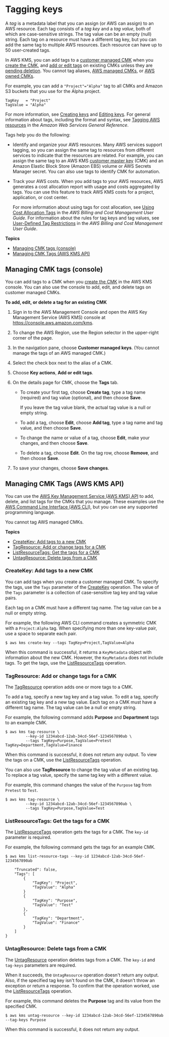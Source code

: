 # Tagging keys<a name="tagging-keys"></a>

A *tag* is a metadata label that you can assign \(or AWS can assign\) to an AWS resource\. Each tag consists of a *tag key* and a *tag value*, both of which are case\-sensitive strings\. The tag value can be an empty \(null\) string\. Each tag on a resource must have a different tag key, but you can add the same tag to multiple AWS resources\. Each resource can have up to 50 user\-created tags\. 

In AWS KMS, you can add tags to a [customer managed CMK](concepts.md#master_keys) when you [create the CMK](create-keys.md), and [add or edit tags](editing-keys.md#edit-tags) on existing CMKs unless they are [pending deletion](key-state.md)\. You cannot tag aliases, [AWS managed CMKs](concepts.md#master_keys), or [AWS owned CMKs](concepts.md#aws-owned-cmk)\.

For example, you can add a `"Project"="Alpha"` tag to all CMKs and Amazon S3 buckets that you use for the Alpha project\.

```
TagKey   = "Project"
TagValue = "Alpha"
```

 For more information, see [Creating keys](create-keys.md) and [Editing keys](editing-keys.md)\. For general information about tags, including the format and syntax, see [Tagging AWS resources](https://docs.aws.amazon.com/general/latest/gr/aws_tagging.html) in the *Amazon Web Services General Reference*\.

Tags help you do the following:
+ Identify and organize your AWS resources\. Many AWS services support tagging, so you can assign the same tag to resources from different services to indicate that the resources are related\. For example, you can assign the same tag to an AWS KMS [customer master key](concepts.md#master_keys) \(CMK\) and an Amazon Elastic Block Store \(Amazon EBS\) volume or AWS Secrets Manager secret\. You can also use tags to identify CMK for automation\.
+ Track your AWS costs\. When you add tags to your AWS resources, AWS generates a cost allocation report with usage and costs aggregated by tags\. You can use this feature to track AWS KMS costs for a project, application, or cost center\.

  For more information about using tags for cost allocation, see [Using Cost Allocation Tags](https://docs.aws.amazon.com/awsaccountbilling/latest/aboutv2/cost-alloc-tags.html) in the *AWS Billing and Cost Management User Guide*\. For information about the rules for tag keys and tag values, see [User\-Defined Tag Restrictions](https://docs.aws.amazon.com/awsaccountbilling/latest/aboutv2/allocation-tag-restrictions.html) in the *AWS Billing and Cost Management User Guide*\.

**Topics**
+ [Managing CMK tags \(console\)](#manage-tags)
+ [Managing CMK Tags \(AWS KMS API\)](#manage-tags-api)

## Managing CMK tags \(console\)<a name="manage-tags"></a>

You can add tags to a CMK when you [create the CMK](create-keys.md) in the AWS KMS console\. You can also use the console to add, edit, and delete tags on customer managed CMKs\. 

**To add, edit, or delete a tag for an existing CMK**

1. Sign in to the AWS Management Console and open the AWS Key Management Service \(AWS KMS\) console at [https://console\.aws\.amazon\.com/kms](https://console.aws.amazon.com/kms)\.

1. To change the AWS Region, use the Region selector in the upper\-right corner of the page\.

1. In the navigation pane, choose **Customer managed keys**\. \(You cannot manage the tags of an AWS managed CMK\.\)

1. Select the check box next to the alias of a CMK\.

1. Choose **Key actions**, **Add or edit tags**\.

1. On the details page for CMK, choose the **Tags** tab\.
   + To create your first tag, choose **Create tag**, type a tag name \(required\) and tag value \(optional\), and then choose **Save**\.

     If you leave the tag value blank, the actual tag value is a null or empty string\.
   + To add a tag, choose **Edit**, choose **Add tag**, type a tag name and tag value, and then choose **Save**\.
   + To change the name or value of a tag, choose **Edit**, make your changes, and then choose **Save**\.
   + To delete a tag, choose **Edit**\. On the tag row, choose **Remove**, and then choose **Save**\.

1. To save your changes, choose **Save changes**\.

## Managing CMK Tags \(AWS KMS API\)<a name="manage-tags-api"></a>

You can use the [AWS Key Management Service \(AWS KMS\) API](https://docs.aws.amazon.com/kms/latest/APIReference/) to add, delete, and list tags for the CMKs that you manage\. These examples use the [AWS Command Line Interface \(AWS CLI\)](https://aws.amazon.com/cli/), but you can use any supported programming language\. 

You cannot tag AWS managed CMKs\.

**Topics**
+ [CreateKey: Add tags to a new CMK](#tagging-keys-create-key)
+ [TagResource: Add or change tags for a CMK](#tagging-keys-tag-resource)
+ [ListResourceTags: Get the tags for a CMK](#tagging-keys-list-resource-tags)
+ [UntagResource: Delete tags from a CMK](#tagging-keys-untag-resource)

### CreateKey: Add tags to a new CMK<a name="tagging-keys-create-key"></a>

You can add tags when you create a customer managed CMK\. To specify the tags, use the `Tags` parameter of the [CreateKey](https://docs.aws.amazon.com/kms/latest/APIReference/API_CreateKey.html) operation\. The value of the `Tags` parameter is a collection of case\-sensitive tag key and tag value pairs\. 

Each tag on a CMK must have a different tag name\. The tag value can be a null or empty string\.

For example, the following AWS CLI command creates a symmetric CMK with a `Project:Alpha` tag\. When specifying more than one key\-value pair, use a space to separate each pair\. 

```
$ aws kms create-key --tags TagKey=Project,TagValue=Alpha
```

When this command is successful, it returns a `KeyMetadata` object with information about the new CMK\. However, the `KeyMetadata` does not include tags\. To get the tags, use the [ListResourceTags](#tagging-keys-list-resource-tags) operation\.

### TagResource: Add or change tags for a CMK<a name="tagging-keys-tag-resource"></a>

The [TagResource](https://docs.aws.amazon.com/kms/latest/APIReference/API_TagResource.html) operation adds one or more tags to a CMK\. 

To add a tag, specify a new tag key and a tag value\. To edit a tag, specify an existing tag key and a new tag value\. Each tag on a CMK must have a different tag name\. The tag value can be a null or empty string\.

For example, the following command adds **Purpose** and **Department** tags to an example CMK\.

```
$ aws kms tag-resource \
         --key-id 1234abcd-12ab-34cd-56ef-1234567890ab \
         --tags TagKey=Purpose,TagValue=Pretest TagKey=Department,TagValue=Finance
```

When this command is successful, it does not return any output\. To view the tags on a CMK, use the [ListResourceTags](https://docs.aws.amazon.com/kms/latest/APIReference/API_ListResourceTags.html) operation\.

You can also use **TagResource** to change the tag value of an existing tag\. To replace a tag value, specify the same tag key with a different value\.

For example, this command changes the value of the `Purpose` tag from `Pretest` to `Test`\.

```
$ aws kms tag-resource \
         --key-id 1234abcd-12ab-34cd-56ef-1234567890ab \
         --tags TagKey=Purpose,TagValue=Test
```

### ListResourceTags: Get the tags for a CMK<a name="tagging-keys-list-resource-tags"></a>

The [ListResourceTags](https://docs.aws.amazon.com/kms/latest/APIReference/API_ListResourceTags.html) operation gets the tags for a CMK\. The `key-id` parameter is required\.

For example, the following command gets the tags for an example CMK\.

```
$ aws kms list-resource-tags --key-id 1234abcd-12ab-34cd-56ef-1234567890ab
       
    "Truncated": false,
    "Tags": [
        {
            "TagKey": "Project",
            "TagValue": "Alpha"
        }
        {
            "TagKey": "Purpose",
            "TagValue": "Test"
        },
        {
            "TagKey": "Department",
            "TagValue": "Finance"
        }
    ]
}
```

### UntagResource: Delete tags from a CMK<a name="tagging-keys-untag-resource"></a>

The [UntagResource](https://docs.aws.amazon.com/kms/latest/APIReference/API_UntagResource.html) operation deletes tags from a CMK\. The `key-id` and `tag-keys` parameters are required\.

When it succeeds, the `UntagResource` operation doesn't return any output\. Also, if the specified tag key isn't found on the CMK, it doesn't throw an exception or return a response\. To confirm that the operation worked, use the [ListResourceTags](https://docs.aws.amazon.com/kms/latest/APIReference/API_ListResourceTags.html) operation\.

For example, this command deletes the **Purpose** tag and its value from the specified CMK\.

```
$ aws kms untag-resource --key-id 1234abcd-12ab-34cd-56ef-1234567890ab --tag-keys Purpose
```

When this command is successful, it does not return any output\.